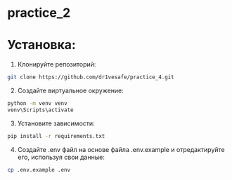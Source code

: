 # practice_2
# Установка:

1. Клонируйте репозиторий:
```bash
git clone https://github.com/dr1vesafe/practice_4.git
```

2. Создайте виртуальное окружение:
```bash
python -m venv venv
venv\Scripts\activate
```

3. Установите зависимости:
```bash
pip install -r requirements.txt
```

4. Создайте .env файл на основе файла .env.example и отредактируйте его, используя свои данные:
```bash
cp .env.example .env
```